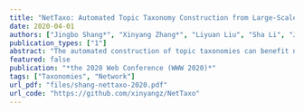 ```yaml
---
title: "NetTaxo: Automated Topic Taxonomy Construction from Large-Scale Text-Rich Network"
date: 2020-04-01
authors: ["Jingbo Shang*", "Xinyang Zhang*", "Liyuan Liu", "Sha Li", "Jiawei Han"]
publication_types: ["1"]
abstract: "The automated construction of topic taxonomies can benefit numerous applications, including web search, recommendation, and knowledge discovery. One of the major advantages of automatic taxonomy construction is the ability to capture corpus-specific information and adapt to different scenarios. To better reflect the characteristics of a corpus, we take the meta-data of documents into consideration and view the corpus as a text-rich network. In this paper, we propose NetTaxo, a novel automatic topic taxonomy construction framework, which goes beyond the existing paradigm and allows text data to collaborate with network structure. Specifically, we learn term embeddings from both text and network as contexts. Network motifs are adopted to capture appropriate network contexts. We conduct an instance-level selection for motifs, which further refines term embedding according to the granularity and semantics of each taxonomy node. Clustering is then applied to obtain sub-topics under a taxonomy node. Extensive experiments on two real-world datasets demonstrate the superiority of our method over the state-of-the-art, and further verify the effectiveness and importance of instance-level motif selection."
featured: false
publication: "*the 2020 Web Conference (WWW 2020)*"
tags: ["Taxonomies", "Network"]
url_pdf: "files/shang-nettaxo-2020.pdf"
url_code: "https://github.com/xinyangz/NetTaxo"
---
```



